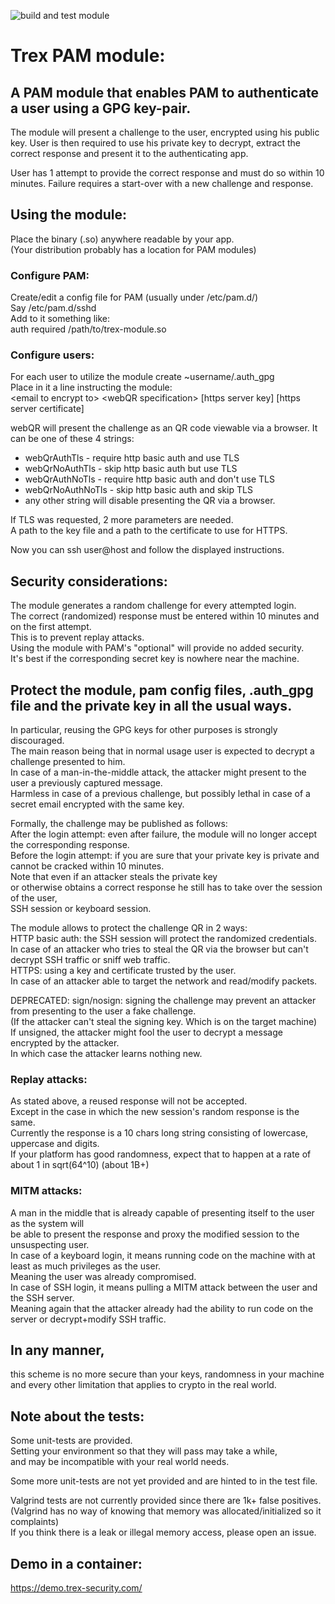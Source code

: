 ![build and test module](https://github.com/unaPoloGTIc/trex-pam/workflows/build%20module/badge.svg)

# Trex PAM module:

## A PAM module that enables PAM to authenticate a user using a GPG key-pair.

The module will present a challenge to the user, encrypted using his public key.
User is then required to use his private key to decrypt,
extract the correct response and present it to the authenticating app.

User has 1 attempt to provide the correct response and must do so within 10 minutes.
Failure requires a start-over with a new challenge and response.

## Using the module:

Place the binary (.so) anywhere readable by your app.  
(Your distribution probably has a location for PAM modules)  

### Configure PAM:
Create/edit a config file for PAM (usually under /etc/pam.d/)  
Say /etc/pam.d/sshd  
Add to it something like:  
auth	required	/path/to/trex-module.so  

### Configure users:
For each user to utilize the module create ~username/.auth_gpg  
Place in it a line instructing the module:  
\<email to encrypt to\>  \<webQR specification\> [https server key] [https server certificate]  

webQR will present the challenge as an QR code viewable via a browser. It can be one of these 4 strings:  
* webQrAuthTls - require http basic auth and use TLS  
* webQrNoAuthTls - skip http basic auth but use TLS  
* webQrAuthNoTls - require http basic auth and don't use TLS  
* webQrNoAuthNoTls - skip http basic auth and skip TLS  
* any other string will disable presenting the QR via a browser.  

If TLS was requested, 2 more parameters are needed.  
A path to the key file and a path to the certificate to use for HTTPS.  

Now you can ssh user@host and follow the displayed instructions.  

## Security considerations:
The module generates a random challenge for every attempted login.  
The correct (randomized) response must be entered within 10 minutes and on the first attempt.  
This is to prevent replay attacks.  
Using the module with PAM's "optional" will provide no added security.  
It's best if the corresponding secret key is nowhere near the machine.  

## Protect the module, pam config files, .auth_gpg file and the private key in all the usual ways.  

In particular, reusing the GPG keys for other purposes is strongly discouraged.  
The main reason being that in normal usage user is expected to decrypt a challenge presented to him.  
In case of a man-in-the-middle attack, the attacker might present to the user a previously captured message.  
Harmless in case of a previous challenge, but possibly lethal in case of a secret email encrypted with the same key.  

Formally, the challenge may be published as follows:  
After the login attempt: even after failure, the module will no longer accept the corresponding response.  
Before the login attempt: if you are sure that your private key is private and cannot be cracked within 10 minutes.  
Note that even if an attacker steals the private key  
or otherwise obtains a correct response he still has to take over the session of the user,  
SSH session or keyboard session.  

The module allows to protect the challenge QR in 2 ways:  
HTTP basic auth: the SSH session will protect the randomized credentials.  
In case of an attacker who tries to steal the QR via the browser but can't decrypt SSH traffic or sniff web traffic.  
HTTPS: using a key and certificate trusted by the user.  
In case of an attacker able to target the network and read/modify packets.  

DEPRECATED: sign/nosign: signing the challenge may prevent an attacker from presenting to the user a fake challenge.  
(If the attacker can't steal the signing key. Which is on the target machine)  
If unsigned, the attacker might fool the user to decrypt a message encrypted by the attacker.  
In which case the attacker learns nothing new.  

### Replay attacks:
As stated above, a reused response will not be accepted.  
Except in the case in which the new session's random response is the same.  
Currently the response is a 10 chars long string consisting of lowercase, uppercase and digits.  
If your platform has good randomness, expect that to happen at a rate of about 1 in sqrt(64^10) (about 1B+)  

### MITM attacks:
A man in the middle that is already capable of presenting itself to the user as the system will  
be able to present the response and proxy the modified session to the unsuspecting user.  
In case of a keyboard login, it means running code on the machine with at least as much privileges as the user.  
Meaning the user was already compromised.  
In case of SSH login, it means pulling a MITM attack between the user and the SSH server.  
Meaning again that the attacker already had the ability to run code on the server or decrypt+modify SSH traffic.   

## In any manner,
this scheme is no more secure than your keys, randomness in your machine  
and every other limitation that applies to crypto in the real world.  

## Note about the tests:
Some unit-tests are provided.  
Setting your environment so that they will pass may take a while,  
and may be incompatible with your real world needs.  

Some more unit-tests are not yet provided and are hinted to in the test file.  

Valgrind tests are not currently provided since there are 1k+ false positives.  
(Valgrind has no way of knowing that memory was allocated/initialized so it complaints)  
If you think there is a leak or illegal memory access, please open an issue.  

## Demo in a container:
https://demo.trex-security.com/
